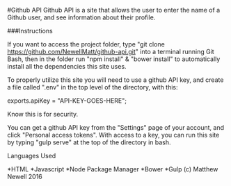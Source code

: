 #Github API
Github API is a site that allows the user to enter the name of a Github user, and see information about their profile.

###Instructions

If you want to access the project folder, type "git clone https://github.com/NewellMatt/github-api.git" into a terminal running Git Bash, then in the folder run "npm install" & "bower install" to automatically install all the dependencies this site uses.

To properly utilize this site you will need to use a github API key, and create a file called ".env" in the top level of the directory, with this:

exports.apiKey = "API-KEY-GOES-HERE";

Know this is for security.

You can get a github API key from the "Settings" page of your account, and click "Personal access tokens". With access to a key, you can run this site by typing "gulp serve" at the top of the directory in bash.

Languages Used

*HTML
*Javascript
*Node Package Manager
*Bower
*Gulp
(c) Matthew Newell 2016
